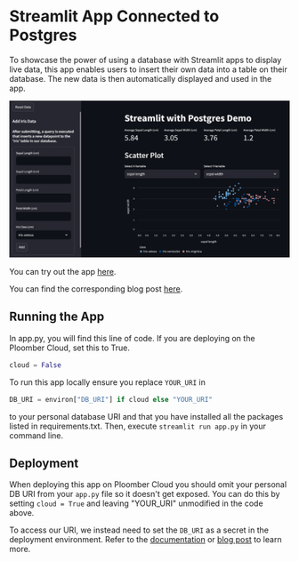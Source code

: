 # Streamlit App Connected to Postgres
To showcase the power of using a database with Streamlit apps to display live data, this app enables users to insert their own data into a table on their database. The new data is then automatically displayed and used in the app. 

![](app.png)

You can try out the app [here](https://twilight-fog-4463.ploomberapp.io/).

You can find the corresponding blog post [here](https://ploomber.io/blog/streamlit-postgres/). 

## Running the App
In app.py, you will find this line of code. If you are deploying on the Ploomber Cloud, set this to True. 

```Python
cloud = False 
```

To run this app locally ensure you replace `YOUR_URI` in 
```Python 
DB_URI = environ["DB_URI"] if cloud else "YOUR_URI"
``` 
to your personal database URI and that you have installed all the packages listed in requirements.txt. Then, execute `streamlit run app.py` in your command line. 

## Deployment
When deploying this app on Ploomber Cloud you should omit your personal DB URI from your `app.py` file so it doesn't get exposed. You can do this by setting `cloud = True` and leaving "YOUR_URI" unmodified in the code above. 

To access our URI, we instead need to set the `DB_URI` as a secret in the deployment environment. Refer to the [documentation](https://docs.cloud.ploomber.io/en/latest/user-guide/secrets.html) or [blog post](https://ploomber.io/blog/streamlit-postgres/) to learn more. 